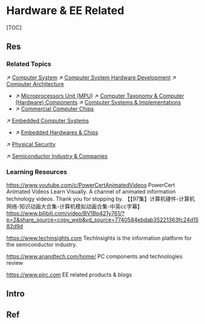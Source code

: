 # Hardware & EE Related

[TOC]



## Res
### Related Topics
↗ [Computer System](../🧬%20Computer%20System/Computer%20System.md)
↗ [Computer System Hardware Development](../🧬%20Computer%20System/Computer%20Architecture/📌%20Computer%20Organization%20&%20Architecture%20Basics/Computer%20System%20Hardware%20Development.md)
↗ [Computer Architecture](../🧬%20Computer%20System/Computer%20Architecture/Computer%20Architecture.md)
- ↗ [Microprocessors Unit (MPU)](../🧬%20Computer%20System/Computer%20Architecture/Computer%20Microarchitectures%20(Computer%20Organization)%20&%20von%20Neumann%20Model/🚦%20Computer%20Processors%20&%20Logic%20Chips/📌%20Microprocessors%20Unit%20(MPU)/Microprocessors%20Unit%20(MPU).md)
↗ [Computer Taxonomy & Computer (Hardware) Components](../🧬%20Computer%20System/Computer%20Taxonomy%20&%20Computer%20(Hardware)%20Components.md)
↗ [Computer Systems & Implementations](../🧬%20Computer%20System/📌%20Computer%20Systems%20&%20Implementations/Computer%20Systems%20&%20Implementations.md)
- ↗ [Commercial Computer Chips](../🧬%20Computer%20System/📌%20Computer%20Systems%20&%20Implementations/Commercial%20Computer%20Chips/Commercial%20Computer%20Chips.md)

↗ [Embedded Computer Systems](../../Embedded%20&%20Internet%20of%20Things/🚟%20Embedded%20Computer%20Systems/Embedded%20Computer%20Systems.md)
- ↗ [Embedded Hardwares & Chips](../../Embedded%20&%20Internet%20of%20Things/🚟%20Embedded%20Computer%20Systems/Embedded%20Hardwares%20&%20Chips/Embedded%20Hardwares%20&%20Chips.md)

↗ [Physical Security](../../CyberSecurity/Physical%20Security/Physical%20Security.md)

↗ [Semiconductor Industry & Companies](../Electronics%20&%20Information%20Technologies%20Business%20Fields%20Research/Hardware%20Industry%20&%20Manufacturers/Semiconductor%20Industry%20&%20Companies/Semiconductor%20Industry%20&%20Companies.md)


### Learning Resources
https://www.youtube.com/c/PowerCertAnimatedVideos
PowerCert Animated Videos
Learn Visually. A channel of animated information technology videos. Thank you for stopping by.
【【97集】计算机硬件-计算机网络-知识动画大合集-计算机模拟动画合集-中英cc字幕】 https://www.bilibili.com/video/BV1Bp421y761/?p=2&share_source=copy_web&vd_source=7740584ebdab35221363fc24d1582d9d

https://www.techinsights.com
TechInsights is the information platform for the semiconductor industry.

https://www.anandtech.com/home/
PC components and technologies review

https://www.pjrc.com
EE related products & blogs



## Intro



## Ref
